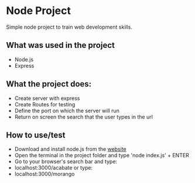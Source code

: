 # Node Project 

Simple node project to train web development skills. 


## What was used in the project 
- Node.js 
- Express 

## What the project does:
- Create server with express
- Create Routes for testing
- Define the port on which the server will run
- Return on screen the search that the user types in the url

## How to use/test
- Download and install node.js from the [website](https://nodejs.org/en/)
- Open the terminal in the project folder and type 'node index.js' + ENTER
- Go to your browser's search bar and type:
- localhost:3000/acabate 
or type:
- localhost:3000/morango

